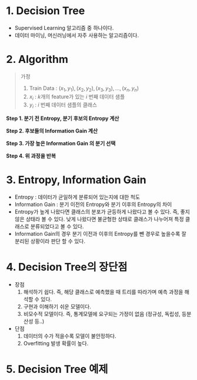 # 1. Decision Tree

- Supervised Learning 알고리즘 중 하나이다.
- 데이터 마이닝, 머신러닝에서 자주 사용하는 알고리즘이다.



# 2. Algorithm

>  가정
>
> 1. Train Data : ${(x_1, y_1), (x_2, y_2), (x_3, y_3), ..., (x_n, y_n)}$ 
> 2. $x_i$ : $k$개의 feature가 있는 $i$ 번째 데이터 샘플
> 3. $y_i$ : $i$ 번째 데이터 샘플의 클래스

**Step 1. 분기 전 Entropy, 분기 후보의 Entropy 계산**

**Step 2. 후보들의 Information Gain 계산**

**Step 3. 가장 높은 Information Gain 의 분기 선택**

**Step 4. 위 과정을 반복**



# 3. Entropy, Information Gain

- Entropy : 데이터가 균일하게 분류되어 있는지에 대한 척도
- Information Gain : 분기 이전의 Entropy와 분기 이후의 Entropy의 차이
- Entropy가 높게 나왔다면 클래스의 분포가 균등하게 나왔다고 볼 수 있다. 즉, 좋지 않은 상태라 볼 수 있다. 낮게 나왔다면 불균형한 상태로 클래스가 나누어져 특정 클래스로 분류되었다고 볼 수 있다.
- Information Gain의 경우 분기 이전과 이후의 Entropy를 뺀 경우로 높을수록 잘 분리된 상황이라 판단 할 수 있다.



# 4. Decision Tree의 장단점

- 장점
  1. 해석하기 쉽다. 즉, 해당 클래스로 예측했을 때 트리를 따라가며 예측 과정을 해석할 수 있다.
  2. 구현과 이해하기 쉬운 모델이다.
  3. 비모수적 모델이다. 즉, 통계모델에 요구되는 가정이 없음 (정규성, 독립성, 등분산성 등..)
- 단점
  1. 데이터의 수가 적을수록 모델이 불안정하다.
  2. Overfitting 발생 확률이 높다.



# 5. Decision Tree 예제



